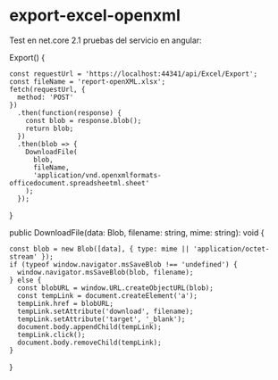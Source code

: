 # export-excel-openxml

Test en net.core 2.1
pruebas del servicio en angular:

Export() {

    const requestUrl = 'https://localhost:44341/api/Excel/Export';
    const fileName = 'report-openXML.xlsx';
    fetch(requestUrl, {
      method: 'POST'
    })
      .then(function(response) {
        const blob = response.blob();
        return blob;
      })
      .then(blob => {
        DownloadFile(
          blob,
          fileName,
          'application/vnd.openxmlformats-officedocument.spreadsheetml.sheet'
        );
      });
}
  
public DownloadFile(data: Blob, filename: string, mime: string): void {

    const blob = new Blob([data], { type: mime || 'application/octet-stream' });
    if (typeof window.navigator.msSaveBlob !== 'undefined') {
      window.navigator.msSaveBlob(blob, filename);
    } else {
      const blobURL = window.URL.createObjectURL(blob);
      const tempLink = document.createElement('a');
      tempLink.href = blobURL;
      tempLink.setAttribute('download', filename);
      tempLink.setAttribute('target', '_blank');
      document.body.appendChild(tempLink);
      tempLink.click();
      document.body.removeChild(tempLink);
    }
		
}
